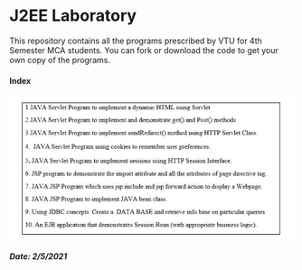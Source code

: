 # J2EE Laboratory

This repository contains all the programs prescribed by VTU for 4th Semester MCA students. You can fork or download the code to get your own copy of the programs. 

#### Index

![index](Program-1/images/index.JPG)

##### Date: 2/5/2021

